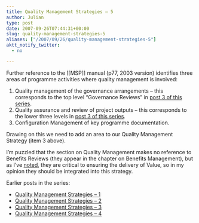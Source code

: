 ```yaml
---
title: Quality Management Strategies – 5
author: Julian
type: post
date: 2007-09-26T07:44:31+00:00
slug: quality-management-strategies-5 
aliases: ["/2007/09/26/quality-management-strategies-5"]
aktt_notify_twitter:
  - no

---
```

Further reference to the [[MSP]] manual (p77, 2003 version) identifies three areas of programme activities where quality management is involved:

  1. Quality management of the governance arrangements – this corresponds to the top level “Governance Reviews” in [post 3 of this series][1].
  2. Quality assurance and review of project outputs – this corresponds to the lower three levels in [post 3 of this series][1].
  3. Configuration Management of key programme documentation.

Drawing on this we need to add an area to our Quality Management Strategy (item 3 above).

I’m puzzled that the section on Quality Management makes no reference to Benefits Reviews (they appear in the chapter on Benefits Management), but as I’ve [noted][2], they are critical to ensuring the delivery of Value, so in my opinion they should be integrated into this strategy.

Earlier posts in the series:

  * [Quality Management Strategies &#8211; 1][3]
  * [Quality Management Strategies &#8211; 2][4]
  * [Quality Management Strategies &#8211; 3][5]
  * [Quality Management Strategies &#8211; 4][6]

 [1]: https://www.synesthesia.co.uk/blog/archives/2007/09/25/quality-management-strategies-3/
 [2]: https://www.synesthesia.co.uk/blog/archives/2007/09/25/quality-management-strategies-2/
 [3]: https://www.synesthesia.co.uk/blog/archives/2007/09/25/quality-management-strategies-1/ "Permanent Link to Quality Management Strategies - 1"
 [4]: https://www.synesthesia.co.uk/blog/archives/2007/09/25/quality-management-strategies-2/ "Permanent Link to Quality Management Strategies - 2"
 [5]: https://www.synesthesia.co.uk/blog/archives/2007/09/25/quality-management-strategies-3/ "Permanent Link to Quality Management Strategies - 2"
 [6]: https://www.synesthesia.co.uk/blog/archives/2007/09/25/quality-management-strategies-4/ "Permanent Link to Quality Management Strategies - 2"